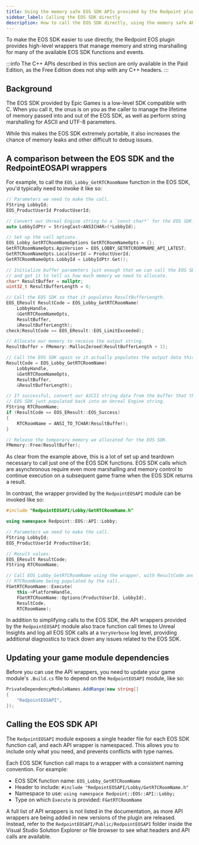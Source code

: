 ```yaml
---
title: Using the memory safe EOS SDK APIs provided by the Redpoint plugin
sidebar_label: Calling the EOS SDK directly
description: How to call the EOS SDK directly, using the memory safe API wrappers provided by the Redpoint plugin.
---
```


To make the EOS SDK easier to use directly, the Redpoint EOS plugin provides high-level wrappers that manage memory and string marshalling for many of the available EOS SDK functions and events.

:::info
The C++ APIs described in this section are only available in the Paid Edition, as the Free Edition does not ship with any C++ headers.
:::

## Background

The EOS SDK provided by Epic Games is a low-level SDK compatible with C. When you call it, the onus is on you as the caller to manage the lifetime of memory passed into and out of the EOS SDK, as well as perform string marshalling for ASCII and UTF-8 parameters.

While this makes the EOS SDK extremely portable, it also increases the chance of memory leaks and other difficult to debug issues.

## A comparison between the EOS SDK and the RedpointEOSAPI wrappers

For example, to call the `EOS_Lobby_GetRTCRoomName` function in the EOS SDK, you'd typically need to invoke it like so:

```cpp
// Parameters we need to make the call.
FString LobbyId;
EOS_ProductUserId ProductUserId;

// Convert our Unreal Engine string to a `const char*` for the EOS SDK.
auto LobbyIdPtr = StringCast<ANSICHAR>(*LobbyId);

// Set up the call options.
EOS_Lobby_GetRTCRoomNameOptions GetRTCRoomNameOpts = {};
GetRTCRoomNameOpts.ApiVersion = EOS_LOBBY_GETRTCROOMNAME_API_LATEST;
GetRTCRoomNameOpts.LocalUserId = ProductUserId;
GetRTCRoomNameOpts.LobbyId = LobbyIdPtr.Get();

// Initialize buffer parameters just enough that we can call the EOS SDK
// and get it to tell us how much memory we need to allocate.
char* ResultBuffer = nullptr;
uint32_t ResultBufferLength = 0;

// Call the EOS SDK so that it populates ResultBufferLength.
EOS_EResult ResultCode = EOS_Lobby_GetRTCRoomName(
    LobbyHandle,
    &GetRTCRoomNameOpts,
    ResultBuffer,
    &ResultBufferLength);
check(ResultCode == EOS_EResult::EOS_LimitExceeded);

// Allocate our memory to receive the output string.
ResultBuffer = FMemory::MallocZeroed(ResultBufferLength + 1);

// Call the EOS SDK again so it actually populates the output data this time.
ResultCode = EOS_Lobby_GetRTCRoomName(
    LobbyHandle,
    &GetRTCRoomNameOpts,
    ResultBuffer,
    &ResultBufferLength);

// If successful, convert our ASCII string data from the buffer that the
// EOS SDK just populated back into an Unreal Engine string.
FString RTCRoomName;
if (ResultCode == EOS_EResult::EOS_Success)
{
    RTCRoomName = ANSI_TO_TCHAR(ResultBuffer);
}

// Release the temporary memory we allocated for the EOS SDK.
FMemory::Free(ResultBuffer);
```

As clear from the example above, this is a lot of set up and teardown necessary to call just one of the EOS SDK functions. EOS SDK calls which are asynchronous require even more marshalling and memory control to continue execution on a subsequent game frame when the EOS SDK returns a result.

In contrast, the wrapper provided by the `RedpointEOSAPI` module can be invoked like so:

```cpp
#include "RedpointEOSAPI/Lobby/GetRTCRoomName.h"

using namespace Redpoint::EOS::API::Lobby;

// Parameters we need to make the call.
FString LobbyId;
EOS_ProductUserId ProductUserId;

// Result values.
EOS_EResult ResultCode;
FString RTCRoomName;

// Call EOS_Lobby_GetRTCRoomName using the wrapper, with ResultCode and
// RTCRoomName being populated by the call.
FGetRTCRoomName::Execute(
    this->PlatformHandle,
    FGetRTCRoomName::Options{ProductUserId, LobbyId},
    ResultCode,
    RTCRoomName);
```

In addition to simplifying calls to the EOS SDK, the API wrappers provided by the `RedpointEOSAPI` module also trace function call times to Unreal Insights and log all EOS SDK calls at a `VeryVerbose` log level, providing additional diagnostics to track down any issues related to the EOS SDK.

## Updating your game module dependencies

Before you can use the API wrappers, you need to update your game module's `.Build.cs` file to depend on the `RedpointEOSAPI` module, like so:

```csharp
PrivateDependencyModuleNames.AddRange(new string[]
{
    "RedpointEOSAPI",
});
```

## Calling the EOS SDK API

The `RedpointEOSAPI` module exposes a single header file for each EOS SDK function call, and each API wrapper is namespaced. This allows you to include only what you need, and prevents conflicts with type names.

Each EOS SDK function call maps to a wrapper with a consistent naming convention. For example:

- EOS SDK function name: `EOS_Lobby_GetRTCRoomName`
- Header to include: `#include "RedpointEOSAPI/Lobby/GetRTCRoomName.h"`
- Namespace to use: `using namespace Redpoint::EOS::API::Lobby;`
- Type on which `Execute` is provided: `FGetRTCRoomName`

A full list of API wrappers is not listed in the documentation, as more API wrappers are being added in new versions of the plugin are released. Instead, refer to the `RedpointEOSAPI/Public/RedpointEOSAPI` folder inside the Visual Studio Solution Explorer or file browser to see what headers and API calls are available.
